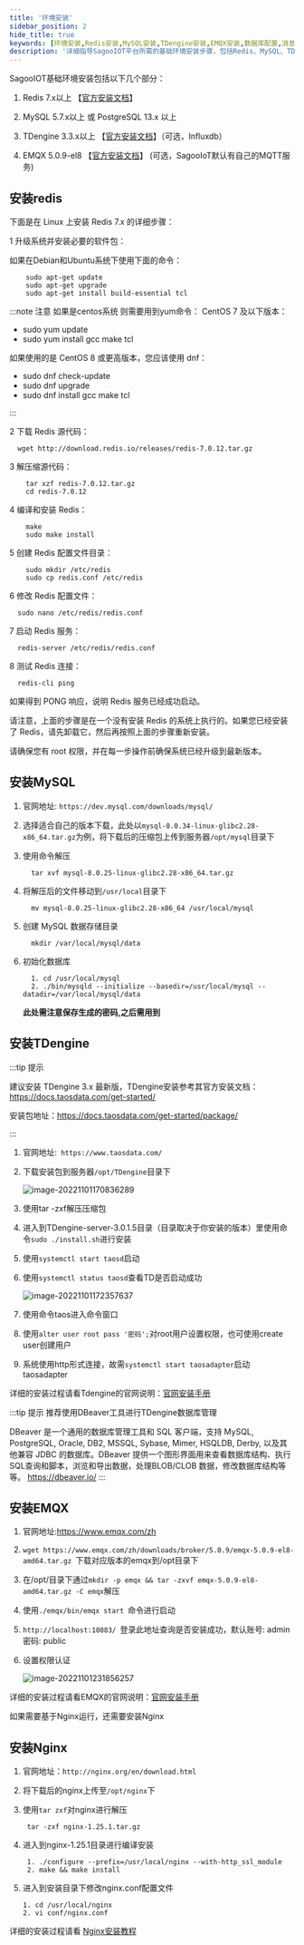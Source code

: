 ```yaml
---
title: '环境安装'
sidebar_position: 2
hide_title: true
keywords: [环境安装,Redis安装,MySQL安装,TDengine安装,EMQX安装,数据库配置,消息中间件,时序数据库,环境配置,基础服务]
description: '详细指导SagooIOT平台所需的基础环境安装步骤，包括Redis、MySQL、TDengine和EMQX等核心组件的安装配置。'
---
```


SagooIOT基础环境安装包括以下几个部分：

1. Redis 7.x以上   【[官方安装文档](https://redis.io/docs/getting-started/installation/)】

2. MySQL 5.7.x以上 或 PostgreSQL 13.x 以上

2. TDengine 3.3.x以上 【[官方安装文档](https://docs.taosdata.com/get-started/package/)】（可选，Influxdb）

3. EMQX 5.0.9-el8  【[官方安装文档](https://www.emqx.io/docs/zh/v5.1/getting-started/getting-started.html)】 (可选，SagooIoT默认有自己的MQTT服务)

## 安装redis

下面是在 Linux 上安装 Redis 7.x 的详细步骤：

1 升级系统并安装必要的软件包：

如果在Debian和Ubuntu系统下使用下面的命令：

```shell
    sudo apt-get update
    sudo apt-get upgrade
    sudo apt-get install build-essential tcl
```

:::note 注意
如果是centos系统 则需要用到yum命令：
  CentOS 7 及以下版本：
* sudo yum update
* sudo yum install gcc make tcl

如果使用的是 CentOS 8 或更高版本，您应该使用 dnf：
* sudo dnf check-update
* sudo dnf upgrade
* sudo dnf install gcc make tcl

:::

2 下载 Redis 源代码：

```shell
  wget http://download.redis.io/releases/redis-7.0.12.tar.gz

```


3 解压缩源代码：

```shell
    tar xzf redis-7.0.12.tar.gz
    cd redis-7.0.12
```


4 编译和安装 Redis：
```shell
    make
    sudo make install
```

5 创建 Redis 配置文件目录：

```shell
    sudo mkdir /etc/redis
    sudo cp redis.conf /etc/redis
```

6 修改 Redis 配置文件：

```shell
  sudo nano /etc/redis/redis.conf

```
7 启动 Redis 服务：
```shell
  redis-server /etc/redis/redis.conf

```
8 测试 Redis 连接：

```shell
  redis-cli ping

```

如果得到 PONG 响应，说明 Redis 服务已经成功启动。

请注意，上面的步骤是在一个没有安装 Redis 的系统上执行的。如果您已经安装了 Redis，请先卸载它，然后再按照上面的步骤重新安装。

请确保您有 root 权限，并在每一步操作前确保系统已经升级到最新版本。


## 安装MySQL

1. 官网地址: `https://dev.mysql.com/downloads/mysql/`

2. 选择适合自己的版本下载，此处以`mysql-8.0.34-linux-glibc2.28-x86_64.tar.gz`为例，将下载后的压缩包上传到服务器`/opt/mysql`目录下

3. 使用命令解压

   ```shell
     tar xvf mysql-8.0.25-linux-glibc2.28-x86_64.tar.gz
   ```

4. 将解压后的文件移动到`/usr/local`目录下

   ```shell
     mv mysql-8.0.25-linux-glibc2.28-x86_64 /usr/local/mysql
   ```

5. 创建 MySQL 数据存储目录

   ```shell
     mkdir /var/local/mysql/data
   ```

6. 初始化数据库

   ```shell
     1. cd /usr/local/mysql
     2. ./bin/mysqld --initialize --basedir=/usr/local/mysql --datadir=/var/local/mysql/data
   ```
   **此处需注意保存生成的密码,之后需用到**


##  安装TDengine

:::tip 提示

建议安装 TDengine 3.x 最新版，TDengine安装参考其官方安装文档：https://docs.taosdata.com/get-started/

安装包地址：https://docs.taosdata.com/get-started/package/

:::

1. 官网地址:` https://www.taosdata.com/`

2. 下载安装包到服务器`/opt/TDengine`目录下

   ![image-20221101170836289](../imgs/install/image-20221101170836289.png)

3. 使用tar -zxf解压压缩包

4. 进入到TDengine-server-3.0.1.5目录（目录取决于你安装的版本）里使用命令`sudo ./install.sh`进行安装

5. 使用`systemctl start taosd`启动

6. 使用`systemctl status taosd`查看TD是否启动成功

   ![image-20221101172357637](../imgs/install/image-20221101172357637.png)

7. 使用命令taos进入命令窗口

8. 使用`alter user root pass '密码';`对root用户设置权限，也可使用create user创建用户

9. 系统使用http形式连接，故需`systemctl start taosadapter`启动taosadapter

详细的安装过程请看Tdengine的官网说明：[官网安装手册](https://docs.taosdata.com/get-started/package/)

:::tip 提示 推荐使用DBeaver工具进行TDengine数据库管理

DBeaver  是一个通用的数据库管理工具和 SQL 客户端，支持 MySQL, PostgreSQL, Oracle, DB2, MSSQL, Sybase, Mimer, HSQLDB, Derby, 以及其他兼容 JDBC 的数据库。DBeaver 提供一个图形界面用来查看数据库结构、执行SQL查询和脚本，浏览和导出数据，处理BLOB/CLOB 数据，修改数据库结构等等。
https://dbeaver.io/
:::


## 安装EMQX

1. 官网地址:https://www.emqx.com/zh

2. `wget https://www.emqx.com/zh/downloads/broker/5.0.9/emqx-5.0.9-el8-amd64.tar.gz `下载对应版本的emqx到/opt目录下

3. 在/opt/目录下通过`mkdir -p emqx && tar -zxvf emqx-5.0.9-el8-amd64.tar.gz -C emqx`解压

4. 使用`./emqx/bin/emqx start `命令进行启动

5. `http://localhost:18083/ `登录此地址查询是否安装成功，默认账号: admin 密码: public

6. 设置权限认证

   ![image-20221101231856257](../imgs/install/image-20221101231856257.png)

详细的安装过程请看EMQX的官网说明：[官网安装手册](https://www.emqx.io/docs/zh/v5.0/deploy/install.html)


如果需要基于Nginx运行，还需要安装Nginx

## 安装Nginx

1. 官网地址：`http://nginx.org/en/download.html`

2. 将下载后的nginx上传至`/opt/nginx`下

3. 使用`tar zxf`对nginx进行解压

   ```shell
    tar -zxf nginx-1.25.1.tar.gz
   ```

4. 进入到nginx-1.25.1目录进行编译安装

   ```shell
    1. ./configure --prefix=/usr/local/nginx --with-http_ssl_module
    2. make && make install
   ```

5. 进入到安装目录下修改nginx.conf配置文件

   ```shell
   1. cd /usr/local/nginx
   2. vi conf/nginx.conf
   ```

详细的安装过程请看 [Nginx安装教程](https://www.runoob.com/linux/nginx-install-setup.html)
